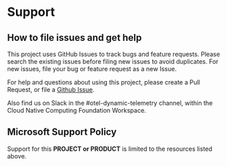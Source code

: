 # Support

## How to file issues and get help

This project uses GitHub Issues to track bugs and feature requests.
Please search the existing issues before filing new issues to avoid
duplicates. For new issues, file your bug or feature request as a new
Issue.

For help and questions about using this project, please create a Pull Request,
or file a [Github Issue](https://github.com/microsoft/DynamicTelemetry/issues).

Also find us on Slack in the #otel-dynamic-telemetry channel, within the Cloud
Native Computing Foundation Workspace.

## Microsoft Support Policy

Support for this **PROJECT or PRODUCT** is limited to the resources
listed above.

